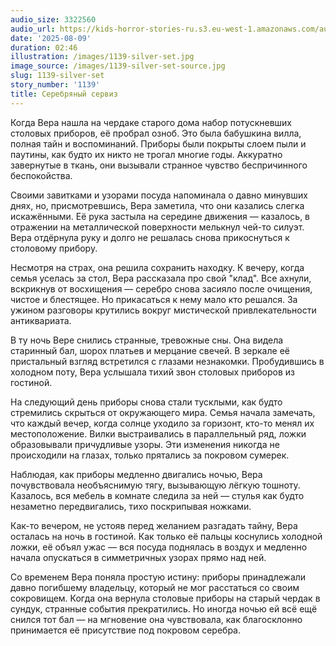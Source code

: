 ```yaml
---
audio_size: 3322560
audio_url: https://kids-horror-stories-ru.s3.eu-west-1.amazonaws.com/audio/1139-silver-set.mp3
date: '2025-08-09'
duration: 02:46
illustration: /images/1139-silver-set.jpg
image_source: /images/1139-silver-set-source.jpg
slug: 1139-silver-set
story_number: '1139'
title: Серебряный сервиз
---
```


Когда Вера нашла на чердаке старого дома набор потускневших столовых приборов, её пробрал озноб. Это была бабушкина вилла, полная тайн и воспоминаний. Приборы были покрыты слоем пыли и паутины, как будто их никто не трогал многие годы. Аккуратно завернутые в ткань, они вызывали странное чувство беспричинного беспокойства.

Своими завитками и узорами посуда напоминала о давно минувших днях, но, присмотревшись, Вера заметила, что они казались слегка искажёнными. Её рука застыла на середине движения — казалось, в отражении на металлической поверхности мелькнул чей-то силуэт. Вера отдёрнула руку и долго не решалась снова прикоснуться к столовому прибору.

Несмотря на страх, она решила сохранить находку. К вечеру, когда семья уселась за стол, Вера рассказала про свой "клад". Все ахнули, вскрикнув от восхищения — серебро снова засияло после очищения, чистое и блестящее. Но прикасаться к нему мало кто решался. За ужином разговоры крутились вокруг мистической привлекательности антиквариата.

В ту ночь Вере снились странные, тревожные сны. Она видела старинный бал, шорох платьев и мерцание свечей. В зеркале её пристальный взгляд встретился с глазами незнакомки. Пробудившись в холодном поту, Вера услышала тихий звон столовых приборов из гостиной.

На следующий день приборы снова стали тусклыми, как будто стремились скрыться от окружающего мира. Семья начала замечать, что каждый вечер, когда солнце уходило за горизонт, кто-то менял их местоположение. Вилки выстраивались в параллельный ряд, ложки образовывали причудливые узоры. Эти изменения никогда не происходили на глазах, только прятались за покровом сумерек.

Наблюдая, как приборы медленно двигались ночью, Вера почувствовала необъяснимую тягу, вызывающую лёгкую тошноту. Казалось, вся мебель в комнате следила за ней — стулья как будто незаметно передвигались, тихо поскрипывая ножками.

Как-то вечером, не устояв перед желанием разгадать тайну, Вера осталась на ночь в гостиной. Как только её пальцы коснулись холодной ложки, её объял ужас — вся посуда поднялась в воздух и медленно начала опускаться в симметричных узорах прямо над ней.

Со временем Вера поняла простую истину: приборы принадлежали давно погибшему владельцу, который не мог расстаться со своим сокровищем. Когда она вернула столовые приборы на старый чердак в сундук, странные события прекратились. Но иногда ночью ей всё ещё снился тот бал — на мгновение она чувствовала, как благосклонно принимается её присутствие под покровом серебра.